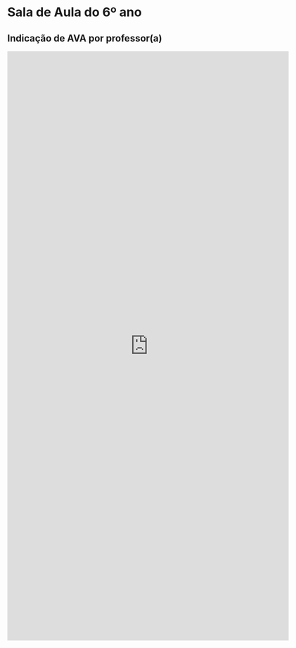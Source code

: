 # Sala de Aula do 6º ano

## Indicação de AVA por professor(a)

<iframe src="https://docs.google.com/forms/d/e/1FAIpQLSeGmrvBsdXIXiET3k5bBP7xsP3IVvyJh5VIgCQcWYogQ0S96g/viewform?embedded=true" width="640" height="1340" frameborder="0" marginheight="0" marginwidth="0">Carregando…</iframe>
